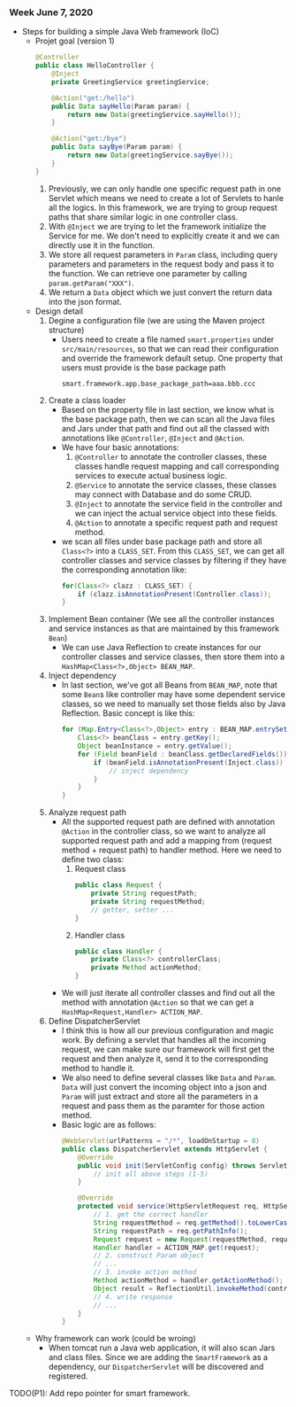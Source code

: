 ### Week June 7, 2020

- Steps for building a simple Java Web framework (IoC)
    - Projet goal (version 1)
        ```Java
        @Controller
        public class HelloController {
            @Inject
            private GreetingService greetingService;

            @Action("get:/hello")
            public Data sayHello(Param param) {
                return new Data(greetingService.sayHello());
            }

            @Action("get:/bye")
            public Data sayBye(Param param) {
                return new Data(greetingService.sayBye());
            }
        }
        ```
        1. Previously, we can only handle one specific request path in one Servlet which means we need to create a lot of Servlets to hanle all the logics. In this framework, we are trying to group request paths that share similar logic in one controller class.
        2. With `@Inject` we are trying to let the framework initialize the Service for me. We don't need to explicitly create it and we can directly use it in the function.
        3. We store all request parameters in `Param` class, including query parameters and parameters in the request body and pass it to the function. We can retrieve one parameter by calling `param.getParam("XXX")`.
        4. We return a `Data` object which we just convert the return data into the json format.
    - Design detail
        1. Degine a configuration file (we are using the Maven project structure)
            - Users need to create a file named `smart.properties` under `src/main/resources`, so that we can read their configuration and override the framework default setup. One property that users must provide is the base package path
                ```Properties
                smart.framework.app.base_package_path=aaa.bbb.ccc
                ```
        2. Create a class loader
            - Based on the property file in last section, we know what is the base package path, then we can scan all the Java files and Jars under that path and find out all the classed with annotations like `@Controller`, `@Inject` and `@Action`.
            - We have four basic annotations:
                1. `@Controller` to annotate the controller classes, these classes handle request mapping and call corresponding services to execute actual business logic.
                2. `@Service` to annotate the service classes, these classes may connect with Database and do some CRUD.
                3. `@Inject` to annotate the service field in the controller and we can inject the actual service object into these fields.
                4. `@Action` to annotate a specific request path and request method.
            - we scan all files under base package path and store all `Class<?>` into a `CLASS_SET`. From this `CLASS_SET`, we can get all controller classes and service classes by filtering if they have the corresponding annotation like:
                ```Java
                for(Class<?> clazz : CLASS_SET) {
                    if (clazz.isAnnotationPresent(Controller.class));
                }    
                ```
        3. Implement Bean container (We see all the controller instances and service instances as that are maintained by this framework `Bean`)
            - We can use Java Reflection to create instances for our controller classes and service classes, then store them into a `HashMap<Class<?>,Object> BEAN_MAP`.
        4. Inject dependency
            - In last section, we've got all Beans from `BEAN_MAP`, note that some `Bean`s like controller may have some dependent service classes, so we need to manually set those fields also by Java Reflection. Basic concept is like this:
                ```Java
                for (Map.Entry<Class<?>,Object> entry : BEAN_MAP.entrySet()) {
                    Class<?> beanClass = entry.getKey();
                    Object beanInstance = entry.getValue();
                    for (Field beanField : beanClass.getDeclaredFields()) {
                        if (beanField.isAnnotationPresent(Inject.class)) {
                            // inject dependency
                        }
                    }
                }
                ```
        5. Analyze request path
            - All the supported request path are defined with annotation `@Action` in the controller class, so we want to analyze all supported request path and add a mapping from (request method + request path) to handler method. Here we need to define two class:
                1. Request class
                    ```Java
                    public class Request {
                        private String requestPath;
                        private String requestMethod;
                        // getter, setter ...
                    }
                    ```
                2. Handler class
                    ```Java
                    public class Handler {
                        private Class<?> controllerClass;
                        private Method actionMethod;
                    }
                    ```
            - We will just iterate all controller classes and find out all the method with annotation `@Action` so that we can get a `HashMap<Request,Handler> ACTION_MAP`.
        6. Define DispatcherServlet
            - I think this is how all our previous configuration and magic work. By defining a servlet that handles all the incoming request, we can make sure our framework will first get the request and then analyze it, send it to the corresponding method to handle it.
            - We also need to define several classes like `Data` and `Param`. `Data` will just convert the incoming object into a json and `Param` will just extract and store all the parameters in a request and pass them as the paramter for those action method.
            - Basic logic are as follows:
                ```Java
                @WebServlet(urlPatterns = "/*", loadOnStartup = 0)
                public class DispatcherServlet extends HttpServlet {
                    @Override
                    public void init(ServletConfig config) throws ServletException {
                        // init all above steps (1-5)
                    }

                    @Override
                    protected void service(HttpServletRequest req, HttpServletResponse resp) throws ServletException, IOException {
                        // 1. get the correct handler
                        String requestMethod = req.getMethod().toLowerCase();
                        String requestPath = req.getPathInfo();
                        Request request = new Request(requestMethod, requestPath);
                        Handler handler = ACTION_MAP.get(request);
                        // 2. construct Param object
                        // ...
                        // 3. invoke action method
                        Method actionMethod = handler.getActionMethod();
                        Object result = ReflectionUtil.invokeMethod(controllerBean, actionMethod, param);
                        // 4. write response
                        // ...
                    }
                }
                ```
    - Why framework can work (could be wroing)
        - When tomcat run a Java web application, it will also scan Jars and class files. Since we are adding the `SmartFramework` as a dependency, our `DispatcherServlet` will be discovered and registered.



TODO(P1): Add repo pointer for smart framework.